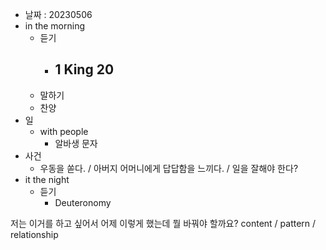 - 날짜 : 20230506
- in the morning
	- 듣기
		- 1 King 20
			-
	- 말하기
	- 찬양
- 일
	- with people
		- 알바생 문자
- 사건
	- 우동을 쏟다. / 아버지 어머니에게 답답함을 느끼다. / 일을 잘해야 한다?
- it the night
	- 듣기
		- Deuteronomy 



저는 이거를 하고 싶어서 어제 이렇게 했는데 뭘 바꿔야 할까요?
content / pattern / relationship